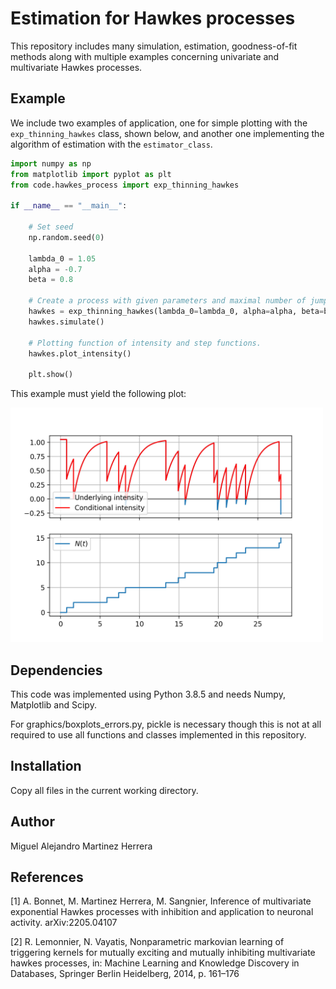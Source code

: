# Estimation for Hawkes processes

This repository includes many simulation, estimation, goodness-of-fit methods along with multiple examples concerning univariate and multivariate Hawkes processes.

## Example

We include two examples of application, one for simple plotting with the ```exp_thinning_hawkes``` class, shown below, and another one implementing the algorithm of estimation with the ```estimator_class```.

```py
import numpy as np
from matplotlib import pyplot as plt
from code.hawkes_process import exp_thinning_hawkes

if __name__ == "__main__":

    # Set seed
    np.random.seed(0)

    lambda_0 = 1.05
    alpha = -0.7
    beta = 0.8
    
    # Create a process with given parameters and maximal number of jumps.
    hawkes = exp_thinning_hawkes(lambda_0=lambda_0, alpha=alpha, beta=beta, max_jumps=15)
    hawkes.simulate()
    
    # Plotting function of intensity and step functions.
    hawkes.plot_intensity()

    plt.show()

```
This example must yield the following plot:

<img src="./examples/plot_simulation.png" width="500">

## Dependencies

This code was implemented using Python 3.8.5 and needs Numpy, Matplotlib and Scipy.

For graphics/boxplots_errors.py, pickle is necessary though this is not at all required to use all functions and classes implemented in this repository.

## Installation

Copy all files in the current working directory.

## Author

Miguel Alejandro Martinez Herrera

## References

<a id="1">[1]</a>
A. Bonnet, M. Martinez Herrera, M. Sangnier, Inference of multivariate exponential Hawkes processes with inhibition and application to neuronal activity. arXiv:2205.04107 

<a id="2">[2]</a>
R. Lemonnier, N. Vayatis, Nonparametric markovian learning of triggering kernels for mutually exciting and mutually inhibiting multivariate hawkes processes, in: Machine Learning and Knowledge Discovery in Databases, Springer Berlin Heidelberg, 2014, p. 161–176
